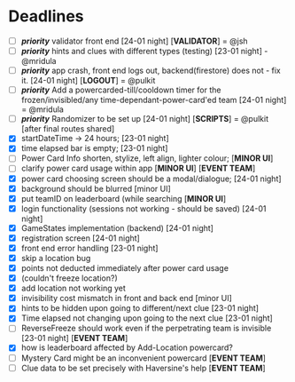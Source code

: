 <h1>Deadlines</h1>

- [ ] _**priority**_ validator front end [24-01 night] [**VALIDATOR**] = @jsh
- [ ] _**priority**_ hints and clues with different types (testing) [23-01 night] - @mridula
- [ ] _**priority**_ app crash, front end logs out, backend(firestore) does not - fix it. [24-01 night] [**LOGOUT**] = @pulkit
- [ ] _**priority**_ Add a powercarded-till/cooldown timer for the frozen/invisibled/any time-dependant-power-card'ed team [24-01 night] = @mridula
- [ ] _**priority**_ Randomizer to be set up [24-01 night] [**SCRIPTS**] = @pulkit [after final routes shared]
- [x] startDateTime -> 24 hours; [23-01 night]
- [x] time elapsed bar is empty; [23-01 night]
- [ ] Power Card Info shorten, stylize, left align, lighter colour; [**MINOR UI**]
- [ ] clarify power card usage within app [**MINOR UI**] [**EVENT TEAM**]
- [x] power card choosing screen should be a modal/dialogue; [24-01 night]
- [x] background should be blurred [minor UI]
- [x] put teamID on leaderboard (while searching [**MINOR UI**]
- [x] login functionality (sessions not working - should be saved) [24-01 night]
- [x] GameStates implementation (backend) [24-01 night]
- [x] registration screen [24-01 night]
- [x] front end error handling [23-01 night]
- [x] skip a location bug
- [x] points not deducted immediately after power card usage
- [x] (couldn't freeze location?)
- [x] add location not working yet
- [x] invisibility cost mismatch in front and back end [minor UI]
- [x] hints to be hidden upon going to different/next clue [23-01 night]
- [x] Time elapsed not changing upon going to the next clue [23-01 night]
- [ ] ReverseFreeze should work even if the perpetrating team is invisible [23-01 night] [**EVENT TEAM**]
- [x] how is leaderboard affected by Add-Location powercard?
- [ ] Mystery Card might be an inconvenient powercard [**EVENT TEAM**]
- [ ] Clue data to be set precisely with Haversine's help [**EVENT TEAM**]
